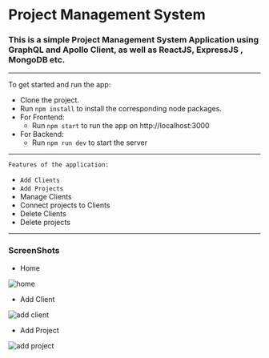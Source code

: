 # Project Management System
### This is a simple Project Management System Application using GraphQL and Apollo Client, as well as ReactJS, ExpressJS , MongoDB etc. 

***

To get started and run the app:
- Clone the project.
- Run `npm install` to install the corresponding node packages.
- For Frontend:
    - Run `npm start` to run the app on http://localhost:3000
- For Backend:
    - Run `npm run dev` to start the server
    
 ***
    
    
    Features of the application:
 - `Add Clients`
 - `Add Projects`
 - Manage Clients
 - Connect projects to Clients
 - Delete Clients
 - Delete projects
 
 ***
 
 ### ScreenShots
 
 - Home
 
 ![home](https://user-images.githubusercontent.com/82182042/212564827-dc9a6dca-bf86-4e73-80f4-109a7cabb2a4.PNG)

- Add Client

 ![add client](https://user-images.githubusercontent.com/82182042/212564862-05785c45-d4d7-4d60-a76d-bd8d1a8507ef.PNG)

- Add Project

![add project](https://user-images.githubusercontent.com/82182042/212564877-cb5821cb-6029-4f62-8817-8ff2d6bc7d88.PNG)
